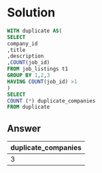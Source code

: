 # Solution
```sql
WITH duplicate AS(
SELECT 
company_id
,title
,description
,COUNT(job_id)
FROM job_listings t1
GROUP BY 1,2,3
HAVING COUNT(job_id) >1
)
SELECT 
COUNT (*) duplicate_companies
FROM duplicate
```

## Answer
|duplicate_companies|
|---|
|3|
